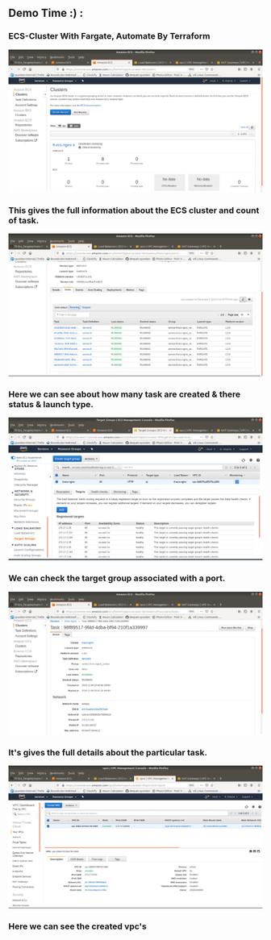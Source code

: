 ## Demo Time :) :

### ECS-Cluster With Fargate, Automate By Terraform

![](images/cluster.png)
### This gives the full information about the ECS cluster and count of task. 
![](images/number-of-task.png)
### Here we can see about how many task are created & there status & launch type.
![](images/target-group.png)
### We can check the target group associated with a port.
![](images/task.png)
### It's gives the full details about the particular task.
![](images/vpc.png)
### Here we can see the created vpc's